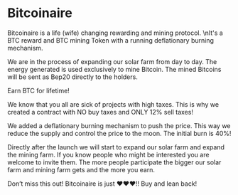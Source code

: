 # Bitcoinaire

Bitcoinaire is a life (wife) changing rewarding and mining protocol.
\nIt's a BTC reward and BTC mining Token with a running deflationary burning mechanism.

We are in the process of expanding our solar farm from day to day.
The energy generated is used exclusively to mine Bitcoin.
The mined Bitcoins will be sent as Bep20 directly to the holders.

Earn BTC for lifetime!

We know that you all are sick of projects with high taxes.
This is why we created a contract with NO buy taxes and ONLY 12% sell taxes!

We added a deflationary burning mechanism to push the price.
This way we reduce the supply and control the price to the moon. 
The initial burn is 40%!

Directly after the launch we will start to expand our solar farm and expand the mining farm.
If you know people who might be interested you are welcome to invite them. 
The more people participate the bigger our solar farm and mining farm gets and the more you earn.

Don’t miss this out! 
Bitcoinaire is just ♥♥♥!!
Buy and lean back!
 
